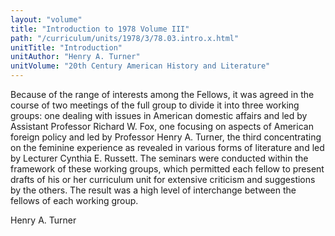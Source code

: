 ```yaml
---
layout: "volume"
title: "Introduction to 1978 Volume III"
path: "/curriculum/units/1978/3/78.03.intro.x.html"
unitTitle: "Introduction"
unitAuthor: "Henry A. Turner"
unitVolume: "20th Century American History and Literature"
---
```

<body>
 <p>
  Because of the range of interests among the Fellows, it was agreed in the course of two meetings of the full group to divide it into three working groups: one dealing with issues in American domestic affairs and led by Assistant Professor Richard W. Fox, one focusing on aspects of American foreign policy and led by Professor Henry A. Turner, the third concentrating on the feminine experience as revealed in various forms of literature and led by Lecturer Cynthia E. Russett. The seminars were conducted within the framework of these working groups, which permitted each fellow to present drafts of his or her curriculum unit for extensive criticism and suggestions by the others. The result was a high level of interchange between the fellows of each working group.
 </p>
 <p>
  Henry A. Turner
 </p>
 <p>
 </p>
 <p>
 </p>
</body>